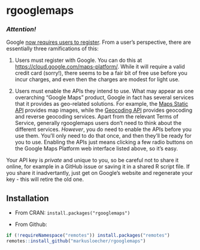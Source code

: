 # rgooglemaps


### *Attention!*

Google [now requires users to register](https://developers.google.com/maps/documentation/geocoding/usage-and-billing).
From a user’s perspective, there are essentially three ramifications of this:

1.  Users must register with Google. You can do this at
    <a href="https://cloud.google.com/maps-platform/" class="uri">https://cloud.google.com/maps-platform/</a>.
    While it will require a valid credit card (sorry!), there seems to
    be a fair bit of free use before you incur charges, and even then
    the charges are modest for light use.

2.  Users must enable the APIs they intend to use. What may appear as one overarching “Google Maps” product, Google in
    fact has several services that it provides as geo-related solutions.
    For example, the [Maps Static
    API](https://developers.google.com/maps/documentation/maps-static/intro)
    provides map images, while the [Geocoding
    API](https://developers.google.com/maps/documentation/geocoding/intro)
    provides geocoding and reverse geocoding services. Apart from the
    relevant Terms of Service, generally rgooglemaps users don’t need to
    think about the different services. *However*, you do need to enable the APIs before you use
    them. You’ll only need to do that once, and then they’ll be ready
    for you to use. Enabling the APIs just means clicking a few radio
    buttons on the Google Maps Platform web interface listed above, so
    it’s easy.


Your API key is *private* and unique to you, so be careful not to share
it online, for example in a GitHub issue or saving it in a shared R
script file. If you share it inadvertantly, just get on Google’s website
and regenerate your key - this will retire the old one. 


Installation
------------

-   From CRAN: `install.packages("rgooglemaps")`

-   From Github:

``` r
if (!requireNamespace("remotes")) install.packages("remotes")
remotes::install_github("markusloecher/rgooglemaps")
```


